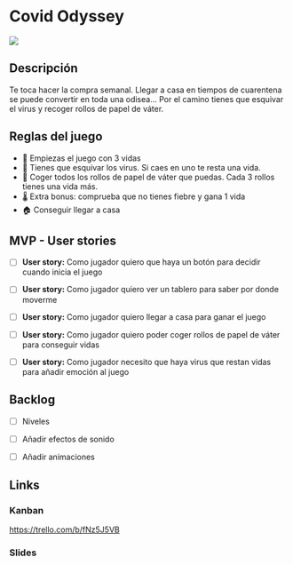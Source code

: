 # Covid Odyssey

![](https://media.giphy.com/media/Ymzmd5c2In6HUGjkTB/giphy.gif)

## Descripción
Te toca hacer la compra semanal. Llegar a casa en tiempos de cuarentena se puede convertir en toda una odisea... Por el camino tienes que esquivar el virus y recoger rollos de papel de váter.

## Reglas del juego  
- 💖 Empiezas el juego con 3 vidas
- 🦠 Tienes que esquivar los virus. Si caes en uno te resta una vida.
- 🧻 Coger todos los rollos de papel de váter que puedas. Cada 3 rollos tienes una vida más.
- 🌡️ Extra bonus: comprueba que no tienes fiebre y gana 1 vida
- 🏠 Conseguir llegar a casa

## MVP - User stories

- [ ] **User story:** Como jugador quiero que haya un botón para decidir cuando inicia el juego
- [ ] **User story:** Como jugador quiero ver un tablero para saber por donde moverme
- [ ] **User story:** Como jugador quiero llegar a casa para ganar el juego
- [ ] **User story:** Como jugador quiero poder coger rollos de papel de váter para conseguir vidas
- [ ] **User story:** Como jugador necesito que haya virus que restan vidas para añadir emoción al juego


## Backlog
- [ ] Niveles
- [ ] Añadir efectos de sonido 
- [ ] Añadir animaciones


## Links 
### Kanban
https://trello.com/b/fNz5J5VB

### Slides
